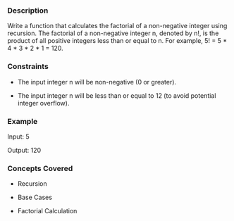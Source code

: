 ### Description

Write a function that calculates the factorial of a non-negative integer using recursion. The factorial of a non-negative integer n, denoted by n!, is the product of all positive integers less than or equal to n. For example, 5! = 5 * 4 * 3 * 2 * 1 = 120.

### Constraints

- The input integer n will be non-negative (0 or greater).
- The input integer n will be less than or equal to 12 (to avoid potential integer overflow).

### Example

Input: 5
Output: 120

### Concepts Covered

- Recursion
- Base Cases
- Factorial Calculation